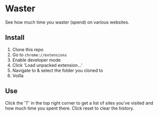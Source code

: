 # Waster
See how much time you waster (spend) on various websites.

## Install
1. Clone this repo
2. Go to `chrome://extensions`
3. Enable developer mode
4. Click 'Load unpacked extension...'
5. Navigate to & select the folder you cloned to
6. Voilla 

## Use
Click the 'T' in the top right corner to get a list of sites you've visited and how much time you spent there. Click reset to clear the history.
